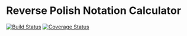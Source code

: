 Reverse Polish Notation Calculator
====================================

[![Build Status](https://travis-ci.org/nishukoth/cs-prag-f19-adv.svg?branch=master)](https://travis-ci.org/nishukoth/cs-prag-f19-adv)
[![Coverage Status](https://coveralls.io/repos/github/nishukoth/cs-prag-f19-adv/badge.svg?branch=master)](https://coveralls.io/github/nishukoth/cs-prag-f19-adv?branch=master)
